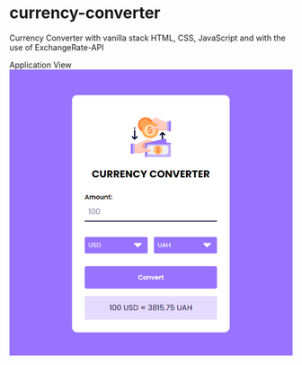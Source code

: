 # currency-converter
Currency Converter with vanilla stack HTML, CSS, JavaScript and with the use of ExchangeRate-API  


Application View  
![application view](image.png)